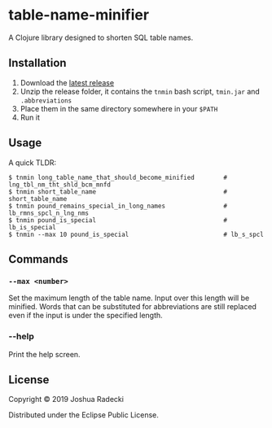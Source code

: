# table-name-minifier

A Clojure library designed to shorten SQL table names.

## Installation

1. Download the [latest release](https://github.com/rdeckj/table-name-minifier/releases)
2. Unzip the release folder, it contains the `tnmin` bash script, `tmin.jar` and `.abbreviations`
2. Place them in the same directory somewhere in your `$PATH`
3. Run it

## Usage
A quick TLDR:

```
$ tnmin long_table_name_that_should_become_minified        # lng_tbl_nm_tht_shld_bcm_mnfd
$ tnmin short_table_name                                   # short_table_name
$ tnmin pound_remains_special_in_long_names                # lb_rmns_spcl_n_lng_nms
$ tnmin pound_is_special                                   # lb_is_special
$ tnmin --max 10 pound_is_special                          # lb_s_spcl
```

## Commands

### ```--max <number>```

Set the maximum length of the table name. Input over this length will be minified. Words that can be substituted for abbreviations are still replaced even if the input is under the specified length.

### --help
Print the help screen.

## License

Copyright © 2019 Joshua Radecki

Distributed under the Eclipse Public License.
